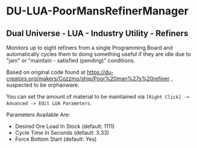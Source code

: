 # DU-LUA-PoorMansRefinerManager
## Dual Universe - LUA - Industry Utility - Refiners

Monitors up to eight refiners from a single Programming Board and automatically cycles them to doing something useful if they are idle due to "jam" or "maintain - satisfied (pending)" conditions.

Based on original code found at https://du-creators.org/makers/Cozzmo/ship/Poor%20man%27s%20refiner , suspected to be orphanware.

You can set the amount of material to be maintained via `[Right Click] -> Advanced -> Edit LUA Parameters`.

Parameters Available Are:

  * Desired Ore Load In Stock (default: 1111)
  * Cycle Time In Seconds (default: 3.33)
  * Force Bottom Start (default: Yes)

